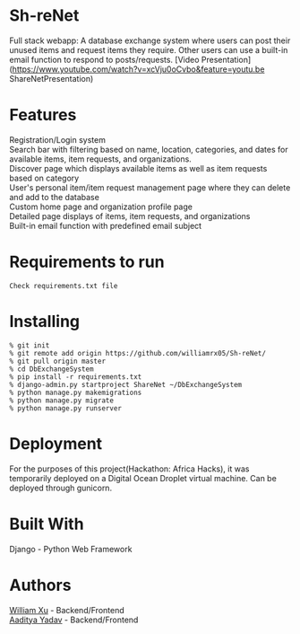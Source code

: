 # Sh-reNet

Full stack webapp: A database exchange system where users can post their unused items and request items they require. Other users can use a built-in email function to respond to posts/requests. 
[Video Presentation](https://www.youtube.com/watch?v=xcVju0oCvbo&feature=youtu.be ShareNetPresentation)

# Features

Registration/Login system </br>
Search bar with filtering based on name, location, categories, and dates for available items, item requests, and organizations. </br>
Discover page which displays available items as well as item requests based on category </br>
User's personal item/item request management page where they can delete and add to the database </br>
Custom home page and organization profile page </br>
Detailed page displays of items, item requests, and organizations </br>
Built-in email function with predefined email subject </br>

# Requirements to run
```
Check requirements.txt file
```
# Installing
```
% git init
% git remote add origin https://github.com/williamrx05/Sh-reNet/
% git pull origin master
% cd DbExchangeSystem
% pip install -r requirements.txt
% django-admin.py startproject ShareNet ~/DbExchangeSystem
% python manage.py makemigrations
% python manage.py migrate
% python manage.py runserver
```
# Deployment

For the purposes of this project(Hackathon: Africa Hacks), it was temporarily deployed on a Digital Ocean Droplet virtual machine. Can be deployed through gunicorn.

# Built With

Django - Python Web Framework

# Authors

[William Xu](https://github.com/williamrx05 "williamrx05 GitHub Profile") - Backend/Frontend </br>
[Aaditya Yadav](https://github.com/aadityayadav "aadityayadav GitHub Profile") - Backend/Frontend
